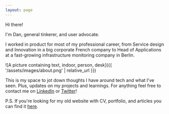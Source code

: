 ```yaml
---
layout: page
---
```


Hi there!

I'm Dan, general tinkerer, and user advocate.

I worked in product for most of my professional career, from Service design and Innovation in a big corporate French company to Head of Applications at a fast-growing infrastructure monitoring company in Berlin.

![A picture containing text, indoor, person, desk]({{ '/assets/images/about.png' | relative_url }})

This is my space to jot down thoughts I have around tech and what I've seen. Plus, updates on my projects and learnings. For anything feel free to contact me on [LinkedIn](https://www.linkedin.com/in/spaccapeli/) or [Twitter](https://twitter.com/dspaccapeli)!

P.S. If you're looking for my old website with CV, portfolio, and articles you can find it [here](https://spaccapeli.notion.site/Daniele-Spaccapeli-74a7b0a5150d403cb441a40ab9cb3def).